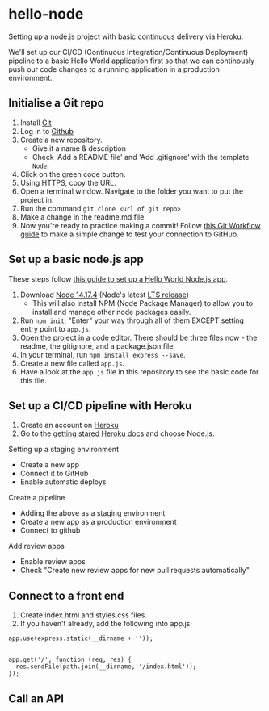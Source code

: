 # hello-node
Setting up a node.js project with basic continuous delivery via Heroku.

We'll set up our CI/CD (Continuous Integration/Continuous Deployment) pipeline to a basic Hello World application first so that we can continously push our code changes to a running application in a production environment.

## Initialise a Git repo

1. Install [Git](https://git-scm.com/downloads)
1. Log in to [Github](https://github.com/)
1. Create a new repository.
    - Give it a name & description
    - Check 'Add a README file' and 'Add .gitignore' with the template `Node`.
1. Click on the green code button. 
1. Using HTTPS, copy the URL.
1. Open a terminal window. Navigate to the folder you want to put the project in.
1. Run the command `git clone <url of git repo>`
1. Make a change in the readme.md file. 
1. Now you're ready to practice making a commit! Follow [this Git Workflow guide](git-workflow.md) to make a simple change to test your connection to GitHub.

## Set up a basic node.js app

These steps follow [this guide to set up a Hello World Node.js app](https://medium.com/@adnanrahic/hello-world-app-with-node-js-and-express-c1eb7cfa8a30).

1. Download [Node 14.17.4](https://nodejs.org/en/download/) (Node's latest [LTS release](https://stackoverflow.com/questions/34829167/what-is-the-difference-between-the-lts-version-and-the-stable-version-of-node-js))
    - This will also install NPM (Node Package Manager) to allow you to install and manage other node packages easily.
1. Run `npm init`, "Enter" your way through all of them EXCEPT setting entry point to `app.js`.
1. Open the project in a code editor. There should be three files now - the readme, the gitignore, and a package.json file. 
1. In your terminal, run `npm install express --save`.
1. Create a new file called `app.js`.
1. Have a look at the `app.js` file in this repository to see the basic code for this file. 



## Set up a CI/CD pipeline with Heroku

1. Create an account on [Heroku](https://dashboard.heroku.com/apps)
1. Go to the [getting stared Heroku docs](https://devcenter.heroku.com/start) and choose Node.js.

Setting up a staging environment
- Create a new app
- Connect it to GitHub
- Enable automatic deploys

Create a pipeline
- Adding the above as a staging environment
- Create a new app as a production environment
- Connect to github

Add review apps
- Enable review apps
- Check "Create new review apps for new pull requests automatically"

## Connect to a front end

1. Create index.html and styles.css files.
1. If you haven't already, add the following into app.js:
```
app.use(express.static(__dirname + ''));


app.get('/', function (req, res) {
  res.sendFile(path.join(__dirname, '/index.html'));
});
```




## Call an API
